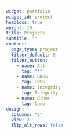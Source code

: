 ```yaml
---
widget: portfolio
widget_id: project
headless: true
weight: 10
title: Projects
subtitle: ""
content:
  page_type: project
  filter_default: 0
  filter_button:
    - name: All
      tag: "*"
    - name: GNSS
      tag: GNSS
    - name: Integrity
      tag: Integrity
    - name: Other
      tag: Demo
design:
  columns: "2"
  view: 2
  flip_alt_rows: false
---
```

